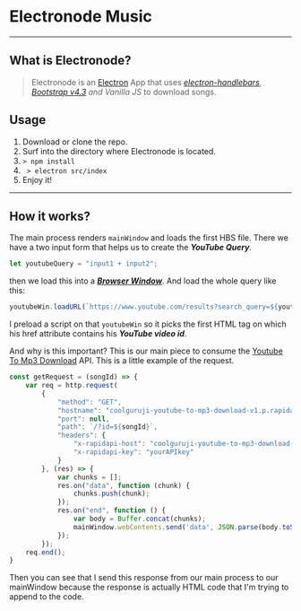 
# Electronode Music

----
## What is Electronode?

> Electronode is an [Electron](https://electronjs.org/) App that uses *[electron-handlebars](https://www.npmjs.com/package/electron-handlebars "electron-handlebars npm link"), [Bootstrap v4.3](https://getbootstrap.com/) and Vanilla JS* to download songs.

## Usage
1. Download or clone the repo.
2. Surf into the directory where Electronode is located.
3. ``` > npm install ```
4. ``` > electron src/index```
5. Enjoy it!

---
## How it works? 
The main process renders ```mainWindow``` and loads the first HBS file. There we have a two input form that helps us to create the **_YouTube Query_**. 
```javascript
let youtubeQuery = "input1 + input2"; 
```
then we load this into a [**_Browser Window_**](https://electronjs.org/docs/api/browser-window). 
And load the whole query like this:
```javascript 
youtubeWin.loadURL(`https://www.youtube.com/results?search_query=${youtubeQuery}`);
```
I preload a script on that ```youtubeWin``` so it picks the first <a> HTML tag on which his href attribute contains his **_YouTube video id_**. 

And why is this important? This is our main piece to consume the [Youtube To Mp3 Download](https://rapidapi.com/CoolGuruji/api/youtube-to-mp3-download) API. This is a little example of the request.

```javascript
const getRequest = (songId) => {
    var req = http.request(
        {
            "method": "GET",
            "hostname": "coolguruji-youtube-to-mp3-download-v1.p.rapidapi.com",
            "port": null,
            "path": `/?id=${songId}`,
            "headers": {
                "x-rapidapi-host": "coolguruji-youtube-to-mp3-download-v1.p.rapidapi.com",
                "x-rapidapi-key": "yourAPIkey"
            }
        }, (res) => {
            var chunks = [];
            res.on("data", function (chunk) {
                chunks.push(chunk);
            });
            res.on("end", function () {
                var body = Buffer.concat(chunks);
                mainWindow.webContents.send('data', JSON.parse(body.toString()));
            });
        });
    req.end();
}
```

Then you can see that I send this response from our main process to our mainWindow because the response is actually HTML code that I'm trying to append to the code.